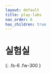 ```yaml
---
layout: default
title: play-labs
nav_order: 6
has_children: true
---
```


# 실험실

{: .fs-6 .fw-300 }

